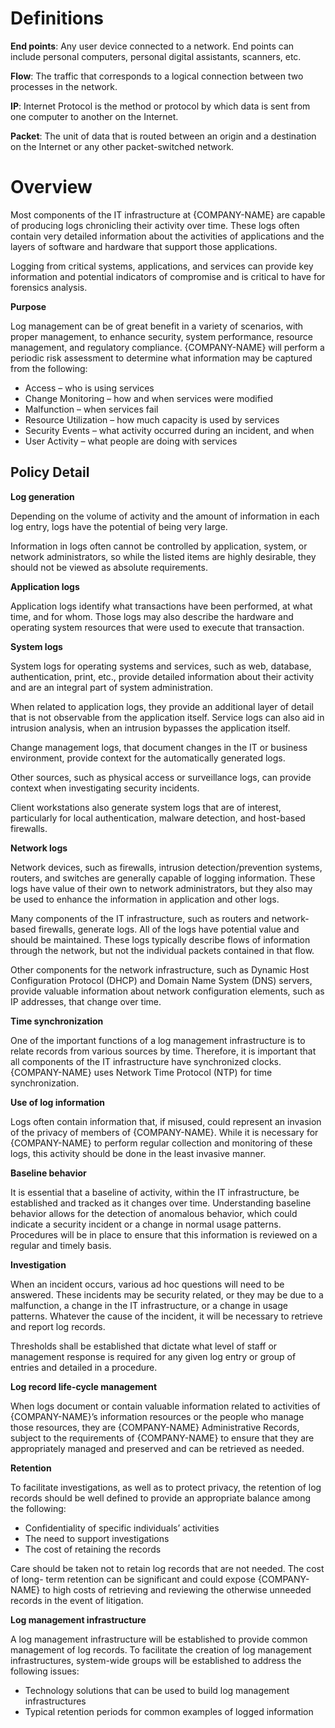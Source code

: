 # **Definitions**

**End points**: Any user device connected to a network. End points can include personal computers, personal digital assistants, scanners, etc.

**Flow**: The traffic that corresponds to a logical connection between two processes in the network.

**IP**: Internet Protocol is the method or protocol by which data is sent from one computer to another on the Internet.

**Packet**: The unit of data that is routed between an origin and a destination on the Internet or any other packet-switched network.

# **Overview**

Most components of the IT infrastructure at {COMPANY-NAME} are capable of producing logs chronicling their activity over time. These logs often contain very detailed information about the activities of applications and the layers of software and hardware that support those applications.

Logging from critical systems, applications, and services can provide key information and potential indicators of compromise and is critical to have for forensics analysis.

**Purpose**

Log management can be of great benefit in a variety of scenarios, with proper management, to enhance security, system performance, resource management, and regulatory compliance. {COMPANY-NAME} will perform a periodic risk assessment to determine what information may be captured from the following:

- Access – who is using services
- Change Monitoring – how and when services were modified
- Malfunction – when services fail
- Resource Utilization – how much capacity is used by services
- Security Events – what activity occurred during an incident, and when
- User Activity – what people are doing with services

## **Policy Detail**

**Log generation**

Depending on the volume of activity and the amount of information in each log entry, logs have the potential of being very large.

Information in logs often cannot be controlled by application, system, or network administrators, so while the listed items are highly desirable, they should not be viewed as absolute requirements.

**Application logs**

Application logs identify what transactions have been performed, at what time, and for whom. Those logs may also describe the hardware and operating system resources that were used to execute that transaction.

**System logs**

System logs for operating systems and services, such as web, database, authentication, print, etc., provide detailed information about their activity and are an integral part of system administration.

When related to application logs, they provide an additional layer of detail that is not observable from the application itself. Service logs can also aid in intrusion analysis, when an intrusion bypasses the application itself.

Change management logs, that document changes in the IT or business environment, provide context for the automatically generated logs.

Other sources, such as physical access or surveillance logs, can provide context when investigating security incidents.

Client workstations also generate system logs that are of interest, particularly for local authentication, malware detection, and host-based firewalls.

**Network logs**

Network devices, such as firewalls, intrusion detection/prevention systems, routers, and switches are generally capable of logging information. These logs have value of their own to network administrators, but they also may be used to enhance the information in application and other logs.

Many components of the IT infrastructure, such as routers and network-based firewalls, generate logs. All of the logs have potential value and should be maintained. These logs typically describe flows of information through the network, but not the individual packets contained in that flow.

Other components for the network infrastructure, such as Dynamic Host Configuration Protocol (DHCP) and Domain Name System (DNS) servers, provide valuable information about network configuration elements, such as IP addresses, that change over time.

**Time synchronization**

One of the important functions of a log management infrastructure is to relate records from various sources by time. Therefore, it is important that all components of the IT infrastructure have synchronized clocks. {COMPANY-NAME} uses Network Time Protocol (NTP) for time synchronization.

**Use of log information**

Logs often contain information that, if misused, could represent an invasion of the privacy of members of {COMPANY-NAME}. While it is necessary for {COMPANY-NAME} to perform regular collection and monitoring of these logs, this activity should be done in the least invasive manner.

**Baseline behavior**

It is essential that a baseline of activity, within the IT infrastructure, be established and tracked as it changes over time. Understanding baseline behavior allows for the detection of anomalous behavior, which could indicate a security incident or a change in normal usage patterns. Procedures will be in place to ensure that this information is reviewed on a regular and timely basis.

**Investigation**

When an incident occurs, various ad hoc questions will need to be answered. These incidents may be security related, or they may be due to a malfunction, a change in the IT infrastructure, or a change in usage patterns. Whatever the cause of the incident, it will be necessary to retrieve and report log records.

Thresholds shall be established that dictate what level of staff or management response is required for any given log entry or group of entries and detailed in a procedure.

**Log record life-cycle management**

When logs document or contain valuable information related to activities of {COMPANY-NAME}’s information resources or the people who manage those resources, they are {COMPANY-NAME} Administrative Records, subject to the requirements of {COMPANY-NAME} to ensure that they are appropriately managed and preserved and can be retrieved as needed.

**Retention**

To facilitate investigations, as well as to protect privacy, the retention of log records should be well defined to provide an appropriate balance among the following:

- Confidentiality of specific individuals’ activities
- The need to support investigations
- The cost of retaining the records

Care should be taken not to retain log records that are not needed. The cost of long- term retention can be significant and could expose {COMPANY-NAME} to high costs of retrieving and reviewing the otherwise unneeded records in the event of litigation.

**Log management infrastructure**

A log management infrastructure will be established to provide common management of log records. To facilitate the creation of log management infrastructures, system-wide groups will be established to address the following issues:

- Technology solutions that can be used to build log management infrastructures
- Typical retention periods for common examples of logged information